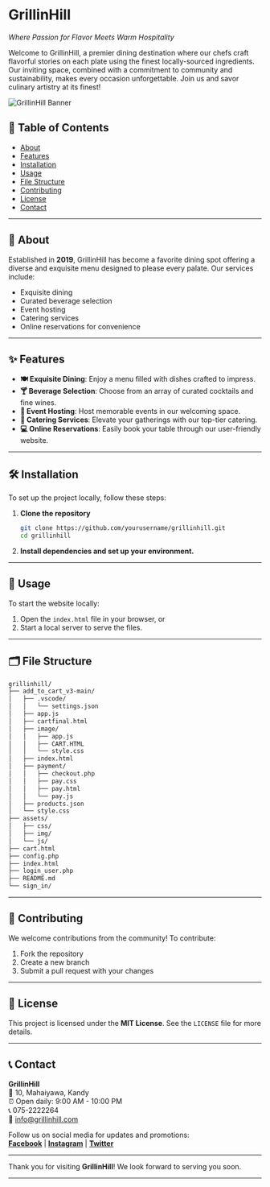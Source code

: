 # **GrillinHill**  
*Where Passion for Flavor Meets Warm Hospitality*

Welcome to GrillinHill, a premier dining destination where our chefs craft flavorful stories on each plate using the finest locally-sourced ingredients. Our inviting space, combined with a commitment to community and sustainability, makes every occasion unforgettable. Join us and savor culinary artistry at its finest!

![GrillinHill Banner](assets/img/img1.png)

## 📖 Table of Contents

- [About](#about)
- [Features](#features)
- [Installation](#installation)
- [Usage](#usage)
- [File Structure](#file-structure)
- [Contributing](#contributing)
- [License](#license)
- [Contact](#contact)

---

## 🥘 About

Established in **2019**, GrillinHill has become a favorite dining spot offering a diverse and exquisite menu designed to please every palate. Our services include:

- Exquisite dining
- Curated beverage selection
- Event hosting
- Catering services
- Online reservations for convenience

---

## ✨ Features

- **🍽 Exquisite Dining**: Enjoy a menu filled with dishes crafted to impress.
- **🍸 Beverage Selection**: Choose from an array of curated cocktails and fine wines.
- **🎉 Event Hosting**: Host memorable events in our welcoming space.
- **🥂 Catering Services**: Elevate your gatherings with our top-tier catering.
- **💻 Online Reservations**: Easily book your table through our user-friendly website.

---

## 🛠 Installation

To set up the project locally, follow these steps:

1. **Clone the repository**  
   ```sh
   git clone https://github.com/yourusername/grillinhill.git
   cd grillinhill
   ```
2. **Install dependencies and set up your environment.**

---

## 🚀 Usage

To start the website locally:

1. Open the `index.html` file in your browser, or
2. Start a local server to serve the files.

---

## 🗂 File Structure

```sh
grillinhill/
├── add_to_cart_v3-main/
│   ├── .vscode/
│   │   └── settings.json
│   ├── app.js
│   ├── cartfinal.html
│   ├── image/
│   │   ├── app.js
│   │   ├── CART.HTML
│   │   └── style.css
│   ├── index.html
│   ├── payment/
│   │   ├── checkout.php
│   │   ├── pay.css
│   │   ├── pay.html
│   │   └── pay.js
│   ├── products.json
│   └── style.css
├── assets/
│   ├── css/
│   ├── img/
│   └── js/
├── cart.html
├── config.php
├── index.html
├── login_user.php
├── README.md
└── sign_in/
```

---

## 🤝 Contributing

We welcome contributions from the community! To contribute:

1. Fork the repository
2. Create a new branch
3. Submit a pull request with your changes

---

## 📄 License

This project is licensed under the **MIT License**. See the `LICENSE` file for more details.

---

## 📞 Contact

**GrillinHill**  
📍 10, Mahaiyawa, Kandy  
⏰ Open daily: 9:00 AM - 10:00 PM  
📞 075-2222264  
📧 info@grillinhill.com  

Follow us on social media for updates and promotions:  
**[Facebook](https://facebook.com/grillinhill)** | **[Instagram](https://instagram.com/grillinhill)** | **[Twitter](https://twitter.com/grillinhill)**

---

Thank you for visiting **GrillinHill**! We look forward to serving you soon.  

---
